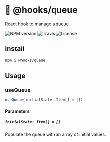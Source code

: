 # 🎒 @hooks/queue

React hook to manage a queue

![NPM version](https://img.shields.io/npm/v/@hooks/queue?style=flat-square)
![Travis](https://img.shields.io/travis/com/simmo/hooks?style=flat-square)
![License](https://img.shields.io/npm/l/@hooks/queue?style=flat-square)

## Install

```bash
npm i @hooks/queue
```

## Usage

### useQueue

```ts
useQueue(initialState: Item[] = [])
```

#### Parameters

##### `initialState: Item[] = []`

Populate the queue with an array of initial values.
